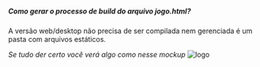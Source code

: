
##### Como gerar o processo de build do arquivo jogo.html?
A versão web/desktop não precisa de ser compilada nem gerenciada é um pasta com arquivos estáticos.

*Se tudo der certo você verá algo como nesse mockup*
<img src="../../src/assets/mockup/mockup1.png" alt="logo" id="3813720" class="flaticon" />
